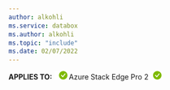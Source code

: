 ```yaml
---
author: alkohli
ms.service: databox
ms.author: alkohli
ms.topic: "include"
ms.date: 02/07/2022
---
```


**APPLIES TO:** ![Yes for Pro GPU SKU](media\azure-stack-edge-applies-to-skus\yes.png)Azure Stack Edge Pro 2![Yes for Pro 2 SKU](media\azure-stack-edge-applies-to-skus\yes.png)&nbsp;&nbsp;&nbsp;&nbsp;&nbsp;&nbsp; 

